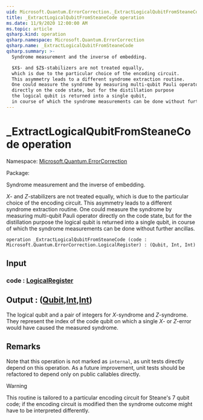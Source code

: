 ```yaml
---
uid: Microsoft.Quantum.ErrorCorrection._ExtractLogicalQubitFromSteaneCode
title: _ExtractLogicalQubitFromSteaneCode operation
ms.date: 11/9/2020 12:00:00 AM
ms.topic: article
qsharp.kind: operation
qsharp.namespace: Microsoft.Quantum.ErrorCorrection
qsharp.name: _ExtractLogicalQubitFromSteaneCode
qsharp.summary: >-
  Syndrome measurement and the inverse of embedding.

  $X$- and $Z$-stabilizers are not treated equally,
  which is due to the particular choice of the encoding circuit.
  This asymmetry leads to a different syndrome extraction routine.
  One could measure the syndrome by measuring multi-qubit Pauli operator
  directly on the code state, but for the distillation purpose
  the logical qubit is returned into a single qubit,
  in course of which the syndrome measurements can be done without further ancillas.
---
```


# _ExtractLogicalQubitFromSteaneCode operation

Namespace: [Microsoft.Quantum.ErrorCorrection](xref:Microsoft.Quantum.ErrorCorrection)

Package: [](https://nuget.org/packages/)


Syndrome measurement and the inverse of embedding.$X$- and $Z$-stabilizers are not treated equally,which is due to the particular choice of the encoding circuit.This asymmetry leads to a different syndrome extraction routine.One could measure the syndrome by measuring multi-qubit Pauli operatordirectly on the code state, but for the distillation purposethe logical qubit is returned into a single qubit,in course of which the syndrome measurements can be done without further ancillas.

```qsharp
operation _ExtractLogicalQubitFromSteaneCode (code : Microsoft.Quantum.ErrorCorrection.LogicalRegister) : (Qubit, Int, Int)
```


## Input

### code : [LogicalRegister](xref:Microsoft.Quantum.ErrorCorrection.LogicalRegister)





## Output : ([Qubit](xref:microsoft.quantum.lang-ref.qubit),[Int](xref:microsoft.quantum.lang-ref.int),[Int](xref:microsoft.quantum.lang-ref.int))

The logical qubit and a pair of integers for $X$-syndrome and $Z$-syndrome.They represent the index of the code qubit on which a single $X$- or $Z$-errorwould have caused the measured syndrome.

## Remarks

Note that this operation is not marked as `internal`, as unit testsdirectly depend on this operation. As a future improvement, unit testsshould be refactored to depend only on public callables directly.> [!WARNING]> This routine is tailored> to a particular encoding circuit for Steane's 7 qubit code;> if the encoding circuit is modified then the syndrome outcome> might have to be interpreted differently.